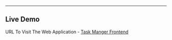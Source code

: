 ---

## Live Demo

URL To Visit The Web Application - [Task Manger Frontend ](https://task-manager1315.netlify.app/)

